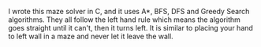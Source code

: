 I wrote this maze solver in C, and it uses A*, BFS, DFS and Greedy Search algorithms. They all follow the left hand rule which means the algorithm goes straight until it can't, then it turns left. It is similar to placing your hand to left wall in a maze and never let it leave the wall.
